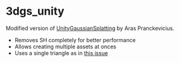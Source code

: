 # 3dgs_unity

Modified version of [UnityGaussianSplatting](https://github.com/aras-p/UnityGaussianSplatting) by Aras Pranckevicius.

- Removes SH completely for better performance
- Allows creating multiple assets at onces
- Uses a single triangle as in [this issue](https://github.com/aras-p/UnityGaussianSplatting/pull/181)
